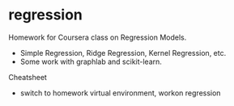 # regression
Homework for Coursera class on Regression Models.
+ Simple Regression, Ridge Regression, Kernel Regression, etc.
+ Some work with graphlab and scikit-learn.

Cheatsheet
+ switch to homework virtual environment,
workon regression
